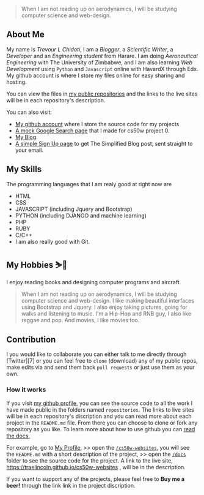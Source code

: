 > When I am not reading up on aerodynamics, I will be studying computer science and web-design. 

## About Me
My name is *Trevour L Chidoti*, I am a _Blogger_, a _Scientific Writer_, a _Developer_ and an _Engineering student_ from Harare.
I am doing _Aeronautical Engineering_ with The University of Zimbabwe, and I am also learning _Web Development_ using `Python` and `Javascript` online with HavardX through Edx. My github account is where I store my files online for easy sharing and hosting. 

You can view the files in [my public repositories][2] and the links to the live sites will be in each repository's description. 

You can also visit: 
- [My github account][2] where I store the source code for my projects
- [A mock Google Search page](https://traelincoln.github.io/cs50w-websites/) that I made for cs50w project 0.
- [My Blog](https://traelincoln.github.io/traelincoln).
- [A simple Sign Up page](traelincoln/signup.html) to get The Simplified Blog post, sent straight to your email.

## My Skills
The programming languages that I am realy good at right now are
  - HTML 
  - CSS
  - JAVASCRIPT (including Jquery and Bootstrap)
  - PYTHON (including DJANGO and machine learning)
  - PHP
  - RUBY
  - C/C++
  - I am also really good with Git.

## My Hobbies ⛷️🎿
I enjoy reading books and designing computer programs and aircraft. 
> When I am not reading up on aerodynamics, I will be studying computer science and web-design. 
I like making beautiful interfaces using Bootstrap and Jquery.
I also enjoy taking pictures, going for walks and listening to music. I'm a Hip-Hop and RNB guy, I also like reggae and pop. And movies, I like movies too.

## Contribution
I you would like to collaborate you can either talk to me directly through [Twitter][7] or you can feel free to `clone` (download) any of my public repos, make edits via and send them back `pull requests` or just use them as your own. 

### How it works
If you visit [my github profile][2], you can see the source code to all the work I have made public in the folders named `repositories`. The links to live sites will be in each repository's discription and you can read more about each project in the `README.md` file. From there you can choose to clone or fork any repository as you like. To learn more about how to use github you can [read the docs.][6]

For example, go to [My Profile][2], >> open the [`/cs50w-websites`][3], you will see the `README.md` with a short description of the project, >> open the [`/docs`][4] folder to see the source code for the project. A link to the live site, <https://traelincoln.github.io/cs50w-websites> , will be in the description.

If you want to support any of the projects, please feel free to **Buy me a beer!** through the link link in the project discription.





[1]: https://traelincoln.github.io/traelincoln
[2]: https://github.com/traelincoln
[3]: https://github.com/traelincoln/cs50w-websites
[4]: https://github.com/traelincoln/cs50w-websites/docs
[5]: https://traelincoln.me
[6]: https://docs.github.com

